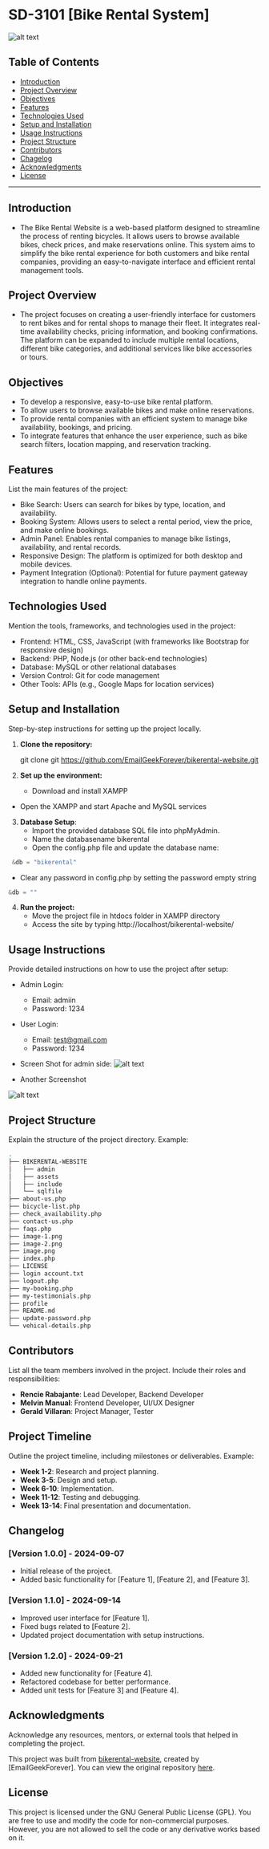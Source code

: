 
# SD-3101 [Bike Rental System]

![alt text](image.png)

## Table of Contents
- [Introduction](#introduction)
- [Project Overview](#project-overview)
- [Objectives](#objectives)
- [Features](#features)
- [Technologies Used](#technologies-used)
- [Setup and Installation](#setup-and-installation)
- [Usage Instructions](#usage-instructions)
- [Project Structure](#project-structure)
- [Contributors](#contributors)
- [Chagelog](#changelog)
- [Acknowledgments](#acknowledgments)
- [License](#license)

---

## Introduction
- The Bike Rental Website is a web-based platform designed to streamline the process of renting bicycles. It allows users to browse available bikes, check prices, and make reservations online. This system aims to simplify the bike rental experience for both customers and bike rental companies, providing an easy-to-navigate interface and efficient rental management tools.

## Project Overview
- The project focuses on creating a user-friendly interface for customers to rent bikes and for rental shops to manage their fleet. It integrates real-time availability checks, pricing information, and booking confirmations. The platform can be expanded to include multiple rental locations, different bike categories, and additional services like bike accessories or tours.

## Objectives
- To develop a responsive, easy-to-use bike rental platform.
- To allow users to browse available bikes and make online reservations.
- To provide rental companies with an efficient system to manage bike availability, bookings, and pricing.
- To integrate features that enhance the user experience, such as bike search filters, location mapping, and reservation tracking.

## Features
List the main features of the project:
- Bike Search: Users can search for bikes by type, location, and availability.
- Booking System: Allows users to select a rental period, view the price, and make online bookings.
- Admin Panel: Enables rental companies to manage bike listings, availability, and rental records.
- Responsive Design: The platform is optimized for both desktop and mobile devices.
- Payment Integration (Optional): Potential for future payment gateway integration to handle online payments.

## Technologies Used
Mention the tools, frameworks, and technologies used in the project:
- Frontend: HTML, CSS, JavaScript (with frameworks like Bootstrap for responsive design)
- Backend: PHP, Node.js (or other back-end technologies)
- Database: MySQL or other relational databases
- Version Control: Git for code management
- Other Tools: APIs (e.g., Google Maps for location services)

## Setup and Installation
Step-by-step instructions for setting up the project locally.

1. **Clone the repository:**

   git clone git https://github.com/EmailGeekForever/bikerental-website.git
   
2. **Set up the environment:**
	- Download and install XAMPP
  - Open the XAMPP and start Apache and MySQL services

3. **Database Setup**:
   - Import the provided database SQL file into phpMyAdmin.
   - Name the databasename bikerental
   - Open the config.php file and update the database name:
  ```php
   &db = "bikerental"
   ```
   - Clear any password in config.php by setting the password empty string
   ```php
   &db = ""
   ```
   
4. **Run the project:**
   - Move the project file in htdocs folder in XAMPP directory
   - Access the site by typing http://localhost/bikerental-website/



## Usage Instructions
Provide detailed instructions on how to use the project after setup:
- Admin Login:
  - Email: admiin
  - Password: 1234
- User Login:
  - Email: test@gmail.com
  - Password: 1234

- Screen Shot for admin side:
![alt text](image-1.png)

- Another Screenshot

![alt text](image-2.png)
## Project Structure
Explain the structure of the project directory. Example:
```bash
.
├── BIKERENTAL-WEBSITE
│   ├── admin
│   ├── assets
│   ├── include
│   └── sqlfile
├── about-us.php
├── bicycle-list.php
├── check_availability.php
├── contact-us.php
├── faqs.php
├── image-1.png
├── image-2.png
├── image.png
├── index.php
├── LICENSE
├── login account.txt
├── logout.php
├── my-booking.php
├── my-testimonials.php
├── profile
├── README.md
├── update-password.php
└── vehical-details.php
```

## Contributors

List all the team members involved in the project. Include their roles and responsibilities:

- **Rencie Rabajante**: Lead Developer, Backend Developer
- **Melvin Manual**: Frontend Developer, UI/UX Designer
- **Gerald Villaran**: Project Manager, Tester

## Project Timeline

Outline the project timeline, including milestones or deliverables. Example:

- **Week 1-2**: Research and project planning.
- **Week 3-5**: Design and setup.
- **Week 6-10**: Implementation.
- **Week 11-12**: Testing and debugging.
- **Week 13-14**: Final presentation and documentation.

## Changelog

### [Version 1.0.0] - 2024-09-07
- Initial release of the project.
- Added basic functionality for [Feature 1], [Feature 2], and [Feature 3].

### [Version 1.1.0] - 2024-09-14
- Improved user interface for [Feature 1].
- Fixed bugs related to [Feature 2].
- Updated project documentation with setup instructions.

### [Version 1.2.0] - 2024-09-21
- Added new functionality for [Feature 4].
- Refactored codebase for better performance.
- Added unit tests for [Feature 3] and [Feature 4].


## Acknowledgments

Acknowledge any resources, mentors, or external tools that helped in completing the project.

This project was built from [bikerental-website](https://github.com/EmailGeekForever/bikerental-website), created by [EmailGeekForever]. You can view the original repository [here](https://github.com/EmailGeekForever/bikerental-website).

## License

This project is licensed under the GNU General Public License (GPL). You are free to use and modify the code for non-commercial purposes. However, you are not allowed to sell the code or any derivative works based on it.
